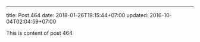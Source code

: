 ---
title: Post 464
date: 2018-01-26T19:15:44+07:00
updated: 2016-10-04T02:04:59+07:00

This is content of post 464